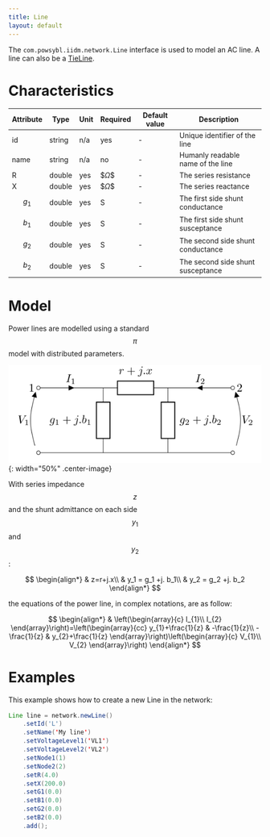 ```yaml
---
title: Line
layout: default
---
```


The `com.powsybl.iidm.network.Line` interface is used to model an AC line. A line can also be a [TieLine](tieLine.md).

# Characteristics

| Attribute | Type | Unit | Required | Default value | Description |
| --------- | ---- | ---- | -------- | ------------- | ----------- |
| id | string | n/a | yes | - | Unique identifier of the line|
| name | string | n/a | no | - | Humanly readable name of the line|
| R | double | yes | $$\Omega\$$ | - | The series resistance |
| X | double | yes | $$\Omega\$$ | - | The series reactance |
| $$g_1$$ | double | yes | S | - | The first side shunt conductance |
| $$b_1$$ | double | yes | S | - | The first side shunt susceptance |
| $$g_2$$ | double | yes | S | - | The second side shunt conductance |
| $$b_2$$ | double | yes | S | - | The second side shunt susceptance |

# Model
Power lines are modelled using a standard $$\pi$$ model with distributed parameters.

![Power line model](./images/line-model.svg){: width="50%" .center-image}

With series impedance $$z$$ and the shunt admittance on each side $$y_1$$ and $$y_2$$:

$$
\begin{align*}
    & z=r+j.x\\
    & y_1 = g_1 +j. b_1\\
    & y_2 = g_2 +j. b_2
\end{align*}
$$

the equations of the power line, in complex notations, are as follow:

$$
\begin{align*}
    & \left(\begin{array}{c}
    I_{1}\\
    I_{2}
    \end{array}\right)=\left(\begin{array}{cc}
    y_{1}+\frac{1}{z} & -\frac{1}{z}\\
    -\frac{1}{z} & y_{2}+\frac{1}{z}
    \end{array}\right)\left(\begin{array}{c}
    V_{1}\\
    V_{2}
    \end{array}\right)
\end{align*}
$$

# Examples
This example shows how to create a new Line in the network:
```java
Line line = network.newLine()
    .setId('L')
    .setName('My line')
    .setVoltageLevel1('VL1')
    .setVoltageLevel2('VL2')
    .setNode1(1)
    .setNode2(2)
    .setR(4.0)
    .setX(200.0)
    .setG1(0.0)
    .setB1(0.0)
    .setG2(0.0)
    .setB2(0.0)
    .add();
```
